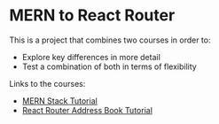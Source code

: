 # MERN to React Router

This is a project that combines two courses in order to:

- Explore key differences in more detail
- Test a combination of both in terms of flexibility

Links to the courses:

- [MERN Stack Tutorial](https://www.mongodb.com/resources/languages/mern-stack-tutorial)
- [React Router Address Book Tutorial](https://reactrouter.com/tutorials/address-book)
